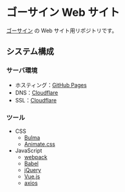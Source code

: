 # ゴーサイン Web サイト

[ゴーサイン](https://go-sign.info) の Web サイト用リポジトリです。

## システム構成

### サーバ環境

- ホスティング：[GitHub Pages](https://pages.github.com/)
- DNS：[Cloudflare](https://www.cloudflare.com/)
- SSL：[Cloudflare](https://www.cloudflare.com/)

### ツール

- CSS
    - [Bulma](https://bulma.io/)
    - [Animate.css](https://daneden.github.io/animate.css/)
- JavaScript
    - [webpack](https://webpack.github.io/)
    - [Babel](https://babeljs.io/)
    - [jQuery](https://jquery.com/)
    - [Vue.js](https://vuejs.org/)
    - [axios](https://github.com/axios/axios)

